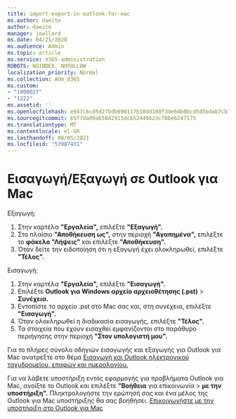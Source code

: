 ```yaml
---
title: import-export-in-outlook-for-mac
ms.author: daeite
author: daeite
manager: joallard
ms.date: 04/21/2020
ms.audience: Admin
ms.topic: article
ms.service: o365-administration
ROBOTS: NOINDEX, NOFOLLOW
localization_priority: Normal
ms.collection: Adm_O365
ms.custom:
- "1800027"
- "1222"
ms.assetid: ''
ms.openlocfilehash: e947c6cd5d27bdb690117b18dd100f3de64b0bcd5d5bdab7cb1eeca355ef4489
ms.sourcegitcommit: b5f7da89a650d2915dc652449623c78be6247175
ms.translationtype: MT
ms.contentlocale: el-GR
ms.lasthandoff: 08/05/2021
ms.locfileid: "53987431"
---
```

# <a name="importexport-in-outlook-for-mac"></a>Εισαγωγή/Εξαγωγή σε Outlook για Mac 

Εξαγωγή:
1. Στην καρτέλα **"Εργαλεία",** επιλέξτε **"Εξαγωγή".**
2. Στο πλαίσιο **"Αποθήκευση ως",** στην περιοχή **"Αγαπημένα",** επιλέξτε το **φάκελο "Λήψεις"** και επιλέξτε **"Αποθήκευση".**
3. Όταν δείτε την ειδοποίηση ότι η εξαγωγή έχει ολοκληρωθεί, επιλέξτε **"Τέλος".**

Εισαγωγή:
1. Στην καρτέλα **"Εργαλεία",** επιλέξτε **"Εισαγωγή".**
2. Επιλέξτε **Outlook για Windows αρχείο αρχειοθέτησης (.pst)**  >  **Συνέχεια.**
3. Εντοπίστε το αρχείο .pst στο Mac σας και, στη συνέχεια, επιλέξτε **"Εισαγωγή".**
4. Όταν ολοκληρωθεί η διαδικασία εισαγωγής, επιλέξτε **"Τέλος".**
5. Τα στοιχεία που έχουν εισαχθεί εμφανίζονται στο παράθυρο περιήγησης στην περιοχή **"Στον υπολογιστή μου".**

Για το πλήρες σύνολο οδηγιών εισαγωγής και εξαγωγής για Outlook για Mac ανατρέξτε στο θέμα [Εισαγωγή και Outlook ηλεκτρονικού ταχυδρομείου, επαφών και ημερολογίου.](https://support.office.com/article/92577192-3881-4502-b79d-c3bbada6c8ef#ID0EAACAAA=Mac) 

Για να λάβετε υποστήριξη εντός εφαρμογής για προβλήματα Outlook για Mac, ανοίξτε το Outlook και επιλέξτε **"Βοήθεια** για επικοινωνία  >  **με την υποστήριξη".** Πληκτρολογήστε την ερώτησή σας και ένα μέλος της Outlook για Mac υποστήριξης θα σας βοηθήσει. [Επικοινωνήστε με την υποστήριξη στο Outlook για Mac](https://support.microsoft.com/office/contact-support-within-outlook-for-mac-d0410177-8e65-4487-93f7-206a3a3d71a8)